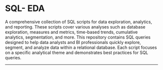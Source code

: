 # SQL- EDA 
A comprehensive collection of SQL scripts for data exploration, analytics, and reporting. These scripts cover various analyses such as database exploration, measures and metrics, time-based trends, cumulative analytics, segmentation, and more.
This repository contains SQL queries designed to help data analysts and BI professionals quickly explore, segment, and analyze data within a relational database. Each script focuses on a specific analytical theme and demonstrates best practices for SQL queries.

---
